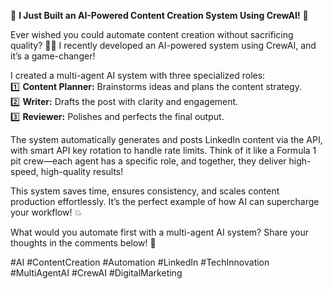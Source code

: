 🚀 **I Just Built an AI-Powered Content Creation System Using CrewAI!** 🚀  

Ever wished you could automate content creation without sacrificing quality? 🧠✨ I recently developed an AI-powered system using CrewAI, and it’s a game-changer!  

I created a multi-agent AI system with three specialized roles:  
1️⃣ **Content Planner:** Brainstorms ideas and plans the content strategy.  
2️⃣ **Writer:** Drafts the post with clarity and engagement.  
3️⃣ **Reviewer:** Polishes and perfects the final output.  

The system automatically generates and posts LinkedIn content via the API, with smart API key rotation to handle rate limits. Think of it like a Formula 1 pit crew—each agent has a specific role, and together, they deliver high-speed, high-quality results!  

This system saves time, ensures consistency, and scales content production effortlessly. It’s the perfect example of how AI can supercharge your workflow! 💥  

What would you automate first with a multi-agent AI system? Share your thoughts in the comments below! 💬  

#AI #ContentCreation #Automation #LinkedIn #TechInnovation #MultiAgentAI #CrewAI #DigitalMarketing